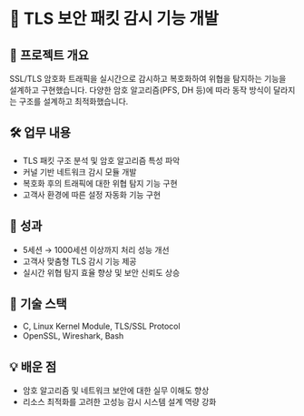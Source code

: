 # 🔹 TLS 보안 패킷 감시 기능 개발

## 📌 프로젝트 개요
SSL/TLS 암호화 트래픽을 실시간으로 감시하고 복호화하여 위협을 탐지하는 기능을 설계하고 구현했습니다. 다양한 암호 알고리즘(PFS, DH 등)에 따라 동작 방식이 달라지는 구조를 설계하고 최적화했습니다.

## 🛠️ 업무 내용
- TLS 패킷 구조 분석 및 암호 알고리즘 특성 파악
- 커널 기반 네트워크 감시 모듈 개발
- 복호화 후의 트래픽에 대한 위협 탐지 기능 구현
- 고객사 환경에 따른 설정 자동화 기능 구현

## 🌟 성과
- 5세션 → 1000세션 이상까지 처리 성능 개선
- 고객사 맞춤형 TLS 감시 기능 제공
- 실시간 위협 탐지 효율 향상 및 보안 신뢰도 상승

## 🧪 기술 스택
- C, Linux Kernel Module, TLS/SSL Protocol
- OpenSSL, Wireshark, Bash

## 💡 배운 점
- 암호 알고리즘 및 네트워크 보안에 대한 실무 이해도 향상
- 리소스 최적화를 고려한 고성능 감시 시스템 설계 역량 강화
